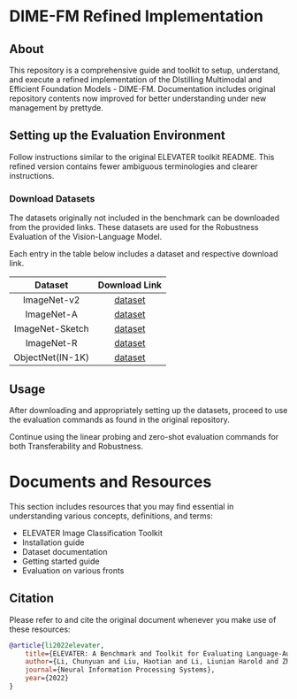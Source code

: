 
# DIME-FM Refined Implementation

## About

This repository is a comprehensive guide and toolkit to setup, understand, and execute a refined implementation of the DIstilling Multimodal and Efficient Foundation Models - DIME-FM. Documentation includes original repository contents now improved for better understanding under new management by prettyde.

## Setting up the Evaluation Environment
Follow instructions similar to the original ELEVATER toolkit README. This refined version contains fewer ambiguous terminologies and clearer instructions.

### Download Datasets
The datasets originally not included in the benchmark can be downloaded from the provided links. These datasets are used for the Robustness Evaluation of the Vision-Language Model.

Each entry in the table below includes a dataset and respective download link.

|     Dataset      | Download Link | 
|:----------------:|:-------------:|
|ImageNet-v2|[dataset](https://drive.google.com/file/d/1u14z5pI8lsbEM6XUNvFWNboFQ11mCVuM/view?usp=sharing)|
|ImageNet-A|[dataset](https://drive.google.com/file/d/1WNth46yXZ5l8W2jBl50nu4p5bmv2qUil/view?usp=drive_link)|
|ImageNet-Sketch|[dataset](https://drive.google.com/file/d/1_V5gJtwIy1-iyXSyxFKlfundtZ_S6q1M/view?usp=sharing)|
|ImageNet-R|[dataset](https://drive.google.com/file/d/1f13nKHOLgjoW6B9V1cqWMcfaLt06xUJv/view?usp=drive_link)|
|ObjectNet(IN-1K)|[dataset](https://drive.google.com/file/d/11wKLGJyF0BMdgWzFAwj4hnXn4jF8Fk2g/view?usp=sharing)|

## Usage

After downloading and appropriately setting up the datasets, proceed to use the evaluation commands as found in the original repository.

Continue using the linear probing and zero-shot evaluation commands for both Transferability and Robustness.


# Documents and Resources
This section includes resources that you may find essential in understanding various concepts, definitions, and terms:
- ELEVATER Image Classification Toolkit
- Installation guide
- Dataset documentation
- Getting started guide
- Evaluation on various fronts

## Citation
Please refer to and cite the original document whenever you make use of these resources:

```bibtex
@article{li2022elevater,
    title={ELEVATER: A Benchmark and Toolkit for Evaluating Language-Augmented Visual Models},
    author={Li, Chunyuan and Liu, Haotian and Li, Liunian Harold and Zhang, Pengchuan and Aneja, Jyoti and Yang, Jianwei and Jin, Ping and Lee, Yong Jae and Hu, Houdong and Liu, Zicheng and Gao, Jianfeng},
    journal={Neural Information Processing Systems},
    year={2022}
}
```